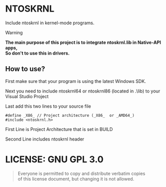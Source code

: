 # NTOSKRNL
Include ntoskrnl in kernel-mode programs.

> [!WARNING]
> <b>The main purpose of this project is to integrate ntoskrnl.lib in Native-API apps,<br>
> So don't to use this in drivers.</b>


## How to use?

First make sure that your program is using the latest Windows SDK. 

Next you need to include ntoskrnl64 or ntoskrnl86 (located in .\lib) to your Visual Studio Project

Last add this two lines to your source file

```
#define _X86_ // Project architecture (_X86_  or _AMD64_)
#include <ntoskrnl.h>
```
First Line is Project Architecture that is set in BUILD

Second Line includes ntoskrnl header

# LICENSE: GNU GPL 3.0
> Everyone is permitted to copy and distribute verbatim copies<br>
> of this license document, but changing it is not allowed.
